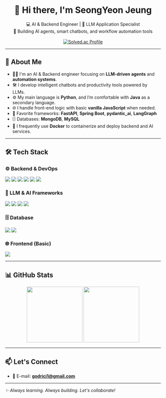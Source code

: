 <h1 align="center">👋 Hi there, I'm SeongYeon Jeung</h1>
<p align="center">
  💻 AI & Backend Engineer | 🧠 LLM Application Specialist  
  <br />
  🚀 Building AI agents, smart chatbots, and workflow automation tools  
  <br /><br />
  <a href="https://solved.ac/ran22314" target="_blank">
    <img src="http://mazassumnida.wtf/api/v2/generate_badge?boj=ran22314" alt="Solved.ac Profile" />
  </a>
</p>

---

## 🧠 About Me
- 👨‍💻 I'm an AI & Backend engineer focusing on **LLM-driven agents** and **automation systems**.
- 🛠️ I develop intelligent chatbots and productivity tools powered by LLMs.
- ⚙️ My main language is **Python**, and I’m comfortable with **Java** as a secondary language.
- 🌐 I handle front-end logic with basic **vanilla JavaScript** when needed.
- 🧪 Favorite frameworks: **FastAPI**, **Spring Boot**, **pydantic_ai**, **LangGraph**
- 🗄️ Databases: **MongoDB**, **MySQL**
- 🐳 I frequently use **Docker** to containerize and deploy backend and AI services.

---

## 🛠️ Tech Stack

### ⚙️ Backend & DevOps
<p>
  <img src="https://img.shields.io/badge/Python-3776AB?style=flat&logo=python&logoColor=white" />
  <img src="https://img.shields.io/badge/FastAPI-009688?style=flat&logo=fastapi&logoColor=white" />
  <img src="https://img.shields.io/badge/Java-007396?style=flat&logo=java&logoColor=white" />
  <img src="https://img.shields.io/badge/Spring Boot-6DB33F?style=flat&logo=spring-boot&logoColor=white" />
  <img src="https://img.shields.io/badge/Docker-2496ED?style=flat&logo=docker&logoColor=white" />
  <img src="https://img.shields.io/badge/GCP-4285F4?style=flat&logo=google-cloud&logoColor=white" />
</p>

### 🧠 LLM & AI Frameworks
<p>
  <img src="https://img.shields.io/badge/pydantic_ai-181717?style=flat&logo=python&logoColor=white" />
  <img src="https://img.shields.io/badge/LangGraph-000000?style=flat&logo=github&logoColor=white" />
  <img src="https://img.shields.io/badge/OpenAI-412991?style=flat&logo=openai&logoColor=white" />
  <img src="https://img.shields.io/badge/Ollama-000000?style=flat&logo=github&logoColor=white" />
</p>

### 🗄️ Database
<p>
  <img src="https://img.shields.io/badge/MongoDB-47A248?style=flat&logo=mongodb&logoColor=white" />
  <img src="https://img.shields.io/badge/MySQL-4479A1?style=flat&logo=mysql&logoColor=white" />
</p>

### 🌐 Frontend (Basic)
<p>
  <img src="https://img.shields.io/badge/JavaScript-F7DF1E?style=flat&logo=javascript&logoColor=black" />
</p>


---

## 📊 GitHub Stats
<p align="center">
  <img src="https://github-readme-stats.vercel.app/api?username=Jeung-SeongYeon&show_icons=true&theme=tokyonight" height="180" />
  <img src="https://github-readme-stats.vercel.app/api/top-langs/?username=Jeung-SeongYeon&layout=compact&theme=tokyonight" height="180" />
</p>

---

## 📫 Let's Connect
- 📧 E-mail: **godricj1@gmail.com**

---

_✨ Always learning. Always building. Let's collaborate!_
<!--
**Jeung-SeongYeon/Jeung-SeongYeon** is a ✨ _special_ ✨ repository because its `README.md` (this file) appears on your GitHub profile.

Here are some ideas to get you started:

- 🔭 I’m currently working on ...
- 🌱 I’m currently learning ...
- 👯 I’m looking to collaborate on ...
- 🤔 I’m looking for help with ...
- 💬 Ask me about ...
- 📫 How to reach me: ...
- 😄 Pronouns: ...
- ⚡ Fun fact: ...
-->

